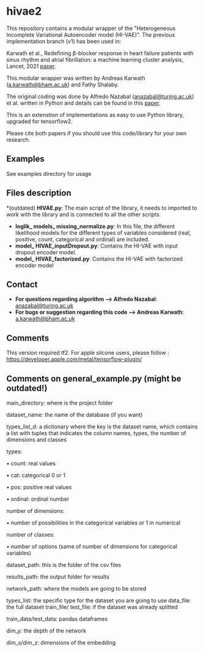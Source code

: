 # hivae2

This repository contains a modular wrapper of the "Heterogeneous Incomplete Variational Autoencoder model (HI-VAE)".  The previous implementation branch (v1) has been used in: 

Karwath et al., Redefining β-blocker response in heart failure patients with sinus rhythm and atrial fibrillation: a machine learning cluster analysis, Lancet, 2021 [paper](https://doi.org/10.1016/S0140-6736(21)01638-X). 

This modular wrapper was written by Andreas Karwath (a.karwath@bham.ac.uk) and Fathy Shalaby.

The original coding was done by Alfredo Nazabal (anazabal@turing.ac.uk) et al. written in Python and details can be found in this [paper](https://doi.org/10.1016/j.patcog.2020.107501). 

This is an extenstion of implementations as easy to use Python library, upgraded for tensorflow2.

Please cite both papers if you should use this code/library for your own research.


## Examples

See examples directory for usage


## Files description

*(outdated) **HIVAE.py**: The main script of the library, it needs to imported to work with the library and is connected to all the other scripts.
* **loglik_ models_ missing_normalize.py**: In this file, the different likelihood models for the different types of variables considered (real, positive, count, categorical and ordinal) are included.
* **model_ HIVAE_inputDropout.py**: Contains the HI-VAE with input dropout encoder model.
* **model_ HIVAE_factorized.py**: Contains the HI-VAE with factorized encoder model

## Contact

* **For questions regarding algorithm --> Alfredo Nazabal**: anazabal@turing.ac.uk
* **For bugs or suggestion regarding this code --> Andreas Karwath**: a.karwath@bham.ac.uk

## Comments

This version required tf2. For apple silcone users, please follow : https://developer.apple.com/metal/tensorflow-plugin/


## Comments on general_example.py (might be outdated!)


main_directory: where is the project folder

dataset_name: the name of the database (if you want)

types_list_d: a dictionary where the key is the dataset name, which contains a list with tuples that indicates the column names, types, the number of dimensions and classes 

types:

•	count: real values

•	cat: categorical 0 or 1

•	pos: positive real values

•	ordinal: ordinal number

number of dimensions:

•	number of possibilities in the categorical variables or 1 in numerical

number of classes:

•	number of options (same of number of dimensions for categorical variables)

dataset_path: this is the folder of the csv files

results_path: the output folder for results

network_path: where the models are going to be stored

types_list: the specific type for the dataset you are going to use
data_file: the full dataset
train_file/ test_file: if the dataset was already splitted

train_data/test_data: pandas dataframes

dim_y: the depth of the network

dim_s/dim_z: dimensions of the embedding
